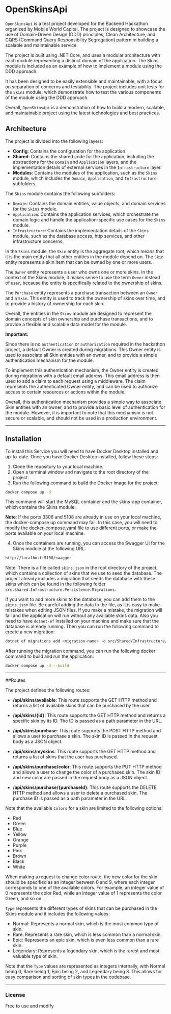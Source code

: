# OpenSkinsApi

`OpenSkinsApi` is a test project developed for the Backend Hackathon organized by Mobile World Capital. The project is designed to showcase the use of Domain-Driven Design (DDD) principles, Clean Architecture, and CQRS (Command Query Responsibility Segregation) pattern in building a scalable and maintainable service.

The project is built using .NET Core, and uses a modular architecture with each module representing a distinct domain of the application. The Skins module is included as an example of how to implement a module using the DDD approach.

It has been designed to be easily extensible and maintainable, with a focus on separation of concerns and testability. The project includes unit tests for the `Skins` module, which demonstrate how to test the various components of the module using the DDD approach.

Overall, `OpenSkinsApi` is a demonstration of how to build a modern, scalable, and maintainable project using the latest technologies and best practices.

## Architecture

The project is divided into the following layers:

- **Config**: Contains the configuration for the application.
- **Shared**: Contains the shared code for the application, including the abstractions for the `Domain` and `Application` layers, and the implementation details of external services in the `Infrastructure` layer.
- **Modules**: Contains the modules of the application, such as the `Skins` module, which includes the `Domain`, `Application`, and `Infrastructure` subfolders.

The `Skins` module contains the following subfolders:

- `Domain`: Contains the domain entities, value objects, and domain services for the `Skins` module.
- `Application`: Contains the application services, which orchestrate the domain logic and handle the application-specific use cases for the `Skins` module.
- `Infrastructure`: Contains the implementation details of the `Skins` module, such as the database access, http services, and other infrastructure concerns.

In the `Skins` module, the `Skin` entity is the aggregate root, which means that it is the main entity that all other entities in the module depend on. The `Skin` entity represents a skin item that can be owned by one or more users.

The `Owner` entity represents a user who owns one or more skins. In the context of the Skins module, it makes sense to use the term `Owner` instead of `User`, because the entity is specifically related to the ownership of skins.

The `Purchase` entity represents a purchase transaction between an `Owner` and a `Skin`. This entity is used to track the ownership of skins over time, and to provide a history of ownership for each skin.

Overall, the entities in the `Skins` module are designed to represent the domain concepts of skin ownership and purchase transactions, and to provide a flexible and scalable data model for the module.

**Important:**

Since there is no `authentication` or `authorization` required in the hackathon project, a default Owner is created during migrations. This Owner entity is used to associate all Skin entities with an owner, and to provide a simple authentication mechanism for the module.

To implement this authentication mechanism, the Owner entity is created during migrations with a default email address. This email address is then used to add a claim to each request using a middleware. The claim represents the authenticated Owner entity, and can be used to authorize access to certain resources or actions within the module.

Overall, this authentication mechanism provides a simple way to associate Skin entities with an owner, and to provide a basic level of authentication for the module. However, it is important to note that this mechanism is not secure or scalable, and should not be used in a production environment.

---

## Installation

To install this Service you will need to have Docker Desktop installed and up-to-date. Once you have Docker Desktop installed, follow these steps:

1. Clone the repository to your local machine.
2. Open a terminal window and navigate to the root directory of the project.
3. Run the following command to build the Docker image for the project:

```bash
docker compose up -d
```

This command will start the MySQL container and the skins-app container, which contains the Skins module.

**Note**: If the ports 3306 and 5108 are already in use on your local machine, the docker-compose up command may fail. In this case, you will need to modify the docker-compose.yaml file to use different ports, or make the ports available on your local machine.

4. Once the containers are running, you can access the Swagger UI for the Skins module at the following URL:

```bash
http://localhost:5108/swagger
```
Note: There is a file called `skins.json` in the root directory of the project, which contains a collection of skins
that we use to seed the database. The project already includes a migration that seeds the database with these skins which can be found in the following folder `src.Shared.Infrastructure.Persistence.Migrations`.

If you want to add more skins to the database, you can add them to the `skins.json` file. Be careful adding the data to the file, as it is easy to make mistakes when editing JSON files. If you make a mistake, the migration will fail and the application will run without any available skins data. Also you need to have `dotnet-ef` installed on your machine and make sure that the database is already running. Then you can run the following command to create a new migration:

```bash
dotnet ef migrations add <migration-name> -o src/Shared/Infrastructure/Persistence/Migrations
```

After running the migration command, you can run the following docker command to build and run the application:

```bash
docker compose up -d --build
```
---

##Routes

The project defines the following routes:

- **/api/skins/available**: This route supports the GET HTTP method and returns a list of available skins that can be purchased by the user.

- **/api/skins/{id}**: This route supports the GET HTTP method and returns a specific skin by its ID. The ID is passed as a path parameter in the URL.

- **/api/skins/purchase**: This route supports the POST HTTP method and allows a user to purchase a skin. The skin ID is passed in the request body as a JSON object.

- **/api/skins/myskins**: This route supports the GET HTTP method and returns a list of skins that the user has purchased.

- **/api/skins/purchase/color**: This route supports the PUT HTTP method and allows a user to change the color of a purchased skin. The skin ID and new color are passed in the request body as a JSON object.

- **/api/skins/purchase/{purchaseId}**: This route supports the DELETE HTTP method and allows a user to delete a purchased skin. The purchase ID is passed as a path parameter in the URL.

Note that the available `Colors` for a skin are limited to the following options:

- Red
- Green
- Blue
- Yellow
- Orange
- Purple
- Pink
- Brown
- Black
- White

When making a request to change color route, the new color for the skin should be specified as an integer between 0 and 9, where each integer corresponds to one of the available colors. For example, an integer value of 0 represents the color Red, while an integer value of 1 represents the color Green, and so on.

`Type` represents the different types of skins that can be purchased in the Skins module and it includes the following values:

- Normal: Represents a normal skin, which is the most common type of skin.
- Rare: Represents a rare skin, which is less common than a normal skin.
- Epic: Represents an epic skin, which is even less common than a rare skin.
- Legendary: Represents a legendary skin, which is the rarest and most valuable type of skin.

Note that the `Type` values are represented as integers internally, with Normal being 0, Rare being 1, Epic being 2, and Legendary being 3. This allows for easy comparison and sorting of skin types in the codebase.

---

### License

Free to use and modify
